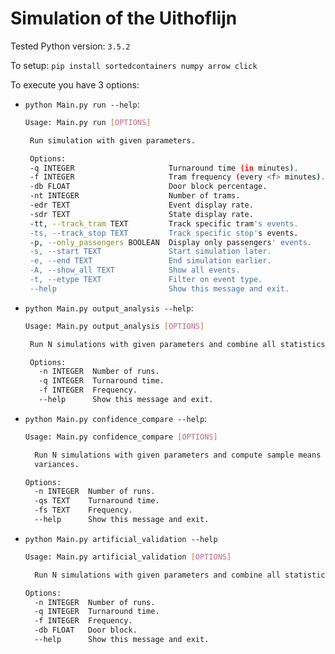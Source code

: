 # Simulation of the Uithoflijn

Tested Python version: `3.5.2`

To setup: `pip install sortedcontainers numpy arrow click`

To execute you have 3 options:

 * `python Main.py run --help`:
     ```bash
     Usage: Main.py run [OPTIONS]

      Run simulation with given parameters.

      Options:
      -q INTEGER                     Turnaround time (in minutes).
      -f INTEGER                     Tram frequency (every <f> minutes).
      -db FLOAT                      Door block percentage.
      -nt INTEGER                    Number of trams.
      -edr TEXT                      Event display rate.
      -sdr TEXT                      State display rate.
      -tt, --track_tram TEXT         Track specific tram's events.
      -ts, --track_stop TEXT         Track specific stop's events.
      -p, --only_passengers BOOLEAN  Display only passengers' events.
      -s, --start TEXT               Start simulation later.
      -e, --end TEXT                 End simulation earlier.
      -A, --show_all TEXT            Show all events.
      -t, --etype TEXT               Filter on event type.
      --help                         Show this message and exit.
     ```

 * `python Main.py output_analysis --help`:
     ```bash
     Usage: Main.py output_analysis [OPTIONS]

      Run N simulations with given parameters and combine all statistics.

      Options:
        -n INTEGER  Number of runs.
        -q INTEGER  Turnaround time.
        -f INTEGER  Frequency.
        --help      Show this message and exit.

     ```
 * `python Main.py confidence_compare --help`:
     ```bash
     Usage: Main.py confidence_compare [OPTIONS]

       Run N simulations with given parameters and compute sample means and
       variances.

     Options:
       -n INTEGER  Number of runs.
       -qs TEXT    Turnaround time.
       -fs TEXT    Frequency.
       --help      Show this message and exit.

     ```

 * `python Main.py artificial_validation --help`
    ```bash
    Usage: Main.py artificial_validation [OPTIONS]

      Run N simulations with given parameters and combine all statistics.

    Options:
      -n INTEGER  Number of runs.
      -q INTEGER  Turnaround time.
      -f INTEGER  Frequency.
      -db FLOAT   Door block.
      --help      Show this message and exit.
    ```